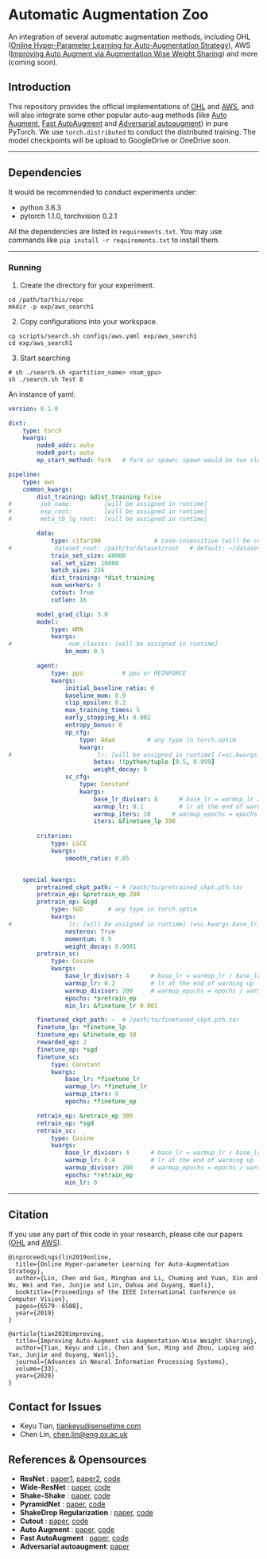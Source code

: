 # Automatic Augmentation Zoo
An integration of several automatic augmentation methods, including OHL ([Online Hyper-Parameter Learning for Auto-Augmentation Strategy](http://openaccess.thecvf.com/content_ICCV_2019/papers/Lin_Online_Hyper-Parameter_Learning_for_Auto-Augmentation_Strategy_ICCV_2019_paper.pdf)), AWS ([Improving Auto Augment via Augmentation Wise Weight Sharing](https://arxiv.org/abs/2009.14737)) and more (coming soon).

## Introduction
This repository provides the official implementations of [OHL](http://openaccess.thecvf.com/content_ICCV_2019/papers/Lin_Online_Hyper-Parameter_Learning_for_Auto-Augmentation_Strategy_ICCV_2019_paper.pdf) and [AWS](https://arxiv.org/abs/???), and will also integrate some other popular auto-aug methods (like [Auto Augment](https://openaccess.thecvf.com/content_CVPR_2019/papers/Cubuk_AutoAugment_Learning_Augmentation_Strategies_From_Data_CVPR_2019_paper.pdf), [Fast AutoAugment](http://papers.nips.cc/paper/8892-fast-autoaugment.pdf) and [Adversarial autoaugment](https://arxiv.org/pdf/1912.11188)) in pure PyTorch.
We use `torch.distributed` to conduct the distributed training. The model checkpoints will be upload to GoogleDrive or OneDrive soon.


<!-- ## Our Trained Model / Checkpoint -->

<!-- + OneDrive: [Link](https://1drv.ms/u/s!Am_mmG2-KsrnajesvSdfsq_cN48?e=aHVppN) -->


-------

## Dependencies

It would be recommended to conduct experiments under:

- python 3.6.3
- pytorch 1.1.0, torchvision 0.2.1


All the dependencies are listed in `requirements.txt`. You may use commands like `pip install -r requirements.txt` to install them.

-------

### Running

1. Create the directory for your experiment.
```shell
cd /path/to/this/repo
mkdir -p exp/aws_search1
```

2. Copy configurations into your workspace.
```shell
cp scripts/search.sh configs/aws.yaml exp/aws_search1
cd exp/aws_search1
```

3. Start searching
```shell
# sh ./search.sh <partition_name> <num_gpu>
sh ./search.sh Test 8
```

An instance of yaml:

```yaml
version: 0.1.0

dist:
    type: torch
    kwargs:
        node0_addr: auto
        node0_port: auto
        mp_start_method: fork   # fork or spawn; spawn would be too slow for Dalaloader

pipeline:
    type: aws
    common_kwargs:
        dist_training: &dist_training False
#        job_name:         [will be assigned in runtime]
#        exp_root:         [will be assigned in runtime]
#        meta_tb_lg_root:  [will be assigned in runtime]

        data:
            type: cifar100               # case-insensitive (will be converted to lower case in runtime)
#            dataset_root: /path/to/dataset/root   # default: ~/datasets/[type]
            train_set_size: 40000
            val_set_size: 10000
            batch_size: 256
            dist_training: *dist_training
            num_workers: 3
            cutout: True
            cutlen: 16

        model_grad_clip: 3.0
        model:
            type: WRN
            kwargs:
#                num_classes: [will be assigned in runtime]
                bn_mom: 0.5

        agent:
            type: ppo           # ppo or REINFORCE
            kwargs:
                initial_baseline_ratio: 0
                baseline_mom: 0.9
                clip_epsilon: 0.2
                max_training_times: 5
                early_stopping_kl: 0.002
                entropy_bonus: 0
                op_cfg:
                    type: Adam         # any type in torch.optim
                    kwargs:
#                        lr: [will be assigned in runtime] (=sc.kwargs.base_lr)
                        betas: !!python/tuple [0.5, 0.999]
                        weight_decay: 0
                sc_cfg:
                    type: Constant
                    kwargs:
                        base_lr_divisor: 8      # base_lr = warmup_lr / base_lr_divisor
                        warmup_lr: 0.1          # lr at the end of warming up
                        warmup_iters: 10      # warmup_epochs = epochs / warmup_divisor
                        iters: &finetune_lp 350
        
        criterion:
            type: LSCE
            kwargs:
                smooth_ratio: 0.05


    special_kwargs:
        pretrained_ckpt_path: ~ # /path/to/pretrained_ckpt.pth.tar
        pretrain_ep: &pretrain_ep 200
        pretrain_op: &sgd
            type: SGD       # any type in torch.optim
            kwargs:
#                lr: [will be assigned in runtime] (=sc.kwargs.base_lr)
                nesterov: True
                momentum: 0.9
                weight_decay: 0.0001
        pretrain_sc:
            type: Cosine
            kwargs:
                base_lr_divisor: 4      # base_lr = warmup_lr / base_lr_divisor
                warmup_lr: 0.2          # lr at the end of warming up
                warmup_divisor: 200     # warmup_epochs = epochs / warmup_divisor
                epochs: *pretrain_ep
                min_lr: &finetune_lr 0.001

        finetuned_ckpt_path: ~  # /path/to/finetuned_ckpt.pth.tar
        finetune_lp: *finetune_lp
        finetune_ep: &finetune_ep 10
        rewarded_ep: 2
        finetune_op: *sgd
        finetune_sc:
            type: Constant
            kwargs:
                base_lr: *finetune_lr
                warmup_lr: *finetune_lr
                warmup_iters: 0
                epochs: *finetune_ep

        retrain_ep: &retrain_ep 300
        retrain_op: *sgd
        retrain_sc:
            type: Cosine
            kwargs:
                base_lr_divisor: 4      # base_lr = warmup_lr / base_lr_divisor
                warmup_lr: 0.4          # lr at the end of warming up
                warmup_divisor: 200     # warmup_epochs = epochs / warmup_divisor
                epochs: *retrain_ep
                min_lr: 0

```

-------

## Citation

If you use any part of this code in your research, please cite our papers ([OHL](https://arxiv.org/abs/1905.07373) and [AWS](https://arxiv.org/abs/???)).

```
@inproceedings{lin2019online,
  title={Online Hyper-parameter Learning for Auto-Augmentation Strategy},
  author={Lin, Chen and Guo, Minghao and Li, Chuming and Yuan, Xin and Wu, Wei and Yan, Junjie and Lin, Dahua and Ouyang, Wanli},
  booktitle={Proceedings of the IEEE International Conference on Computer Vision},
  pages={6579--6588},
  year={2019}
}

@article{tian2020improving,
  title={Improving Auto-Augment via Augmentation-Wise Weight Sharing},
  author={Tian, Keyu and Lin, Chen and Sun, Ming and Zhou, Luping and Yan, Junjie and Ouyang, Wanli},
  journal={Advances in Neural Information Processing Systems},
  volume={33},
  year={2020}
}
```

## Contact for Issues
- Keyu Tian, [tiankeyu@sensetime.com](tiankeyu@sensetime.com)
- Chen Lin, [chen.lin@eng.ox.ac.uk](chen.lin@eng.ox.ac.uk)


## References & Opensources

- **ResNet** : [paper1](https://arxiv.org/abs/1512.03385), [paper2](https://arxiv.org/abs/1603.05027), [code](https://github.com/osmr/imgclsmob/tree/master/pytorch/pytorchcv/models)
- **Wide-ResNet** : [paper](https://arxiv.org/pdf/1605.07146), [code](https://github.com/meliketoy/wide-resnet.pytorch)
- **Shake-Shake** : [paper](https://arxiv.org/pdf/1705.07485), [code](https://github.com/owruby/shake-shake_pytorch)
- **PyramidNet** : [paper](https://arxiv.org/abs/1610.02915), [code](https://github.com/dyhan0920/PyramidNet-PyTorch)
- **ShakeDrop Regularization** : [paper](https://arxiv.org/abs/1802.02375), [code](https://github.com/owruby/shake-drop_pytorch)
- **Cutout** : [paper](https://arxiv.org/pdf/1708.04552.pdf), [code](https://github.com/uoguelph-mlrg/Cutout)
- **Auto Augment** : [paper](https://openaccess.thecvf.com/content_CVPR_2019/papers/Cubuk_AutoAugment_Learning_Augmentation_Strategies_From_Data_CVPR_2019_paper.pdf), [code](https://github.com/tensorflow/models/tree/master/research/autoaugment)
- **Fast AutoAugment** : [paper](https://arxiv.org/abs/1905.00397), [code](https://github.com/kakaobrain/fast-autoaugment)
- **Adversarial autoaugment**: [paper](https://arxiv.org/pdf/1912.11188)

